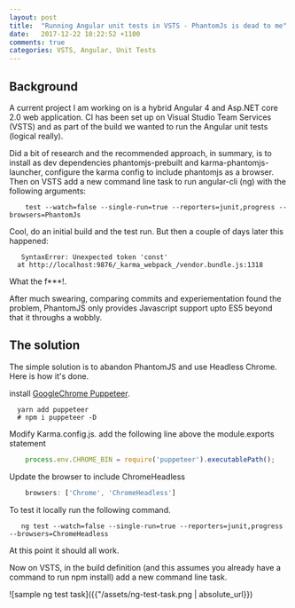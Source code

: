 ```yaml
---
layout: post
title:  "Running Angular unit tests in VSTS - PhantomJs is dead to me"
date:   2017-12-22 10:22:52 +1100
comments: true
categories: VSTS, Angular, Unit Tests
---
```



## Background
A current project I am working on is a hybrid Angular 4 and Asp.NET core 2.0 web application. 
CI has been set up on Visual Studio Team Services (VSTS) and as part of the build we wanted to run the Angular unit tests (logical really). 

Did a bit of research and the recommended approach, in summary, is to install as dev dependencies phantomjs-prebuilt and karma-phantomjs-launcher, configure the karma config to include phantomjs as a browser. Then on VSTS add a new  command line task to run angular-cli (ng) with the following arguments: 
```
    test --watch=false --single-run=true --reporters=junit,progress --browsers=PhantomJs
```
Cool, do an initial build and the test run. But then a couple of days later this happened:
```
   SyntaxError: Unexpected token 'const'
  at http://localhost:9876/_karma_webpack_/vendor.bundle.js:1318
```
What the f***!. 

After much swearing, comparing commits and experiementation found the problem, PhantomJS only provides Javascript support upto ES5 beyond that it throughs a wobbly.

## The solution
The simple solution is to abandon PhantomJS and use Headless Chrome. 
Here is how it's done.

 install [GoogleChrome Puppeteer](https://github.com/GoogleChrome/puppeteer).
```
  yarn add puppeteer
  # npm i puppeteer -D
```
Modify Karma.config.js. add the following line above the module.exports statement
```JavaScript
    process.env.CHROME_BIN = require('puppeteer').executablePath();
```
Update the browser to include ChromeHeadless
```JavaScript
    browsers: ['Chrome', 'ChromeHeadless']
```
To test it locally run the following command.
```
   ng test --watch=false --single-run=true --reporters=junit,progress --browsers=ChromeHeadless
```
At this point it should all work.

Now on VSTS, in the build definition (and this assumes you already have a command to run npm install) add a new command line task.

![sample ng test task]({{"/assets/ng-test-task.png | absolute_url}})




